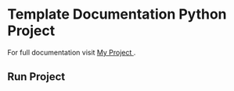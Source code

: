 # Template Documentation Python Project

For full documentation visit [My Project ](https://www.phillipefs.github.io/python_project_template).

## Run Project